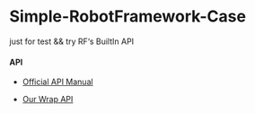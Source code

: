 # Simple-RobotFramework-Case
just for test &amp;&amp; try RF‘s BuiltIn API

#### API
- [Official API Manual](http://robotframework.org/robotframework/)

- [Our Wrap API](http://10.240.129.121/rfui/Mobile_Keywords.html)
